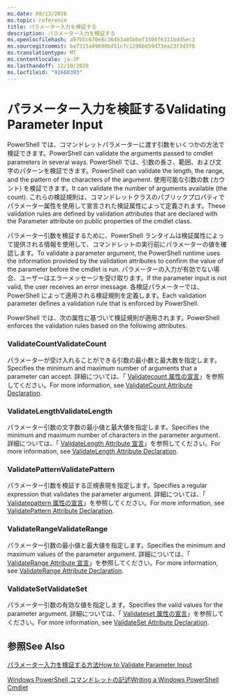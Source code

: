 ```yaml
---
ms.date: 09/13/2016
ms.topic: reference
title: パラメーター入力を検証する
description: パラメーター入力を検証する
ms.openlocfilehash: a97b5c670e8c36463a85bbef1506f6311bdd5ec3
ms.sourcegitcommit: ba7315a496986451cfc1296b659d73ea2373d3f0
ms.translationtype: MT
ms.contentlocale: ja-JP
ms.lasthandoff: 12/10/2020
ms.locfileid: "92660393"
---
```

# <a name="validating-parameter-input"></a><span data-ttu-id="1c975-103">パラメーター入力を検証する</span><span class="sxs-lookup"><span data-stu-id="1c975-103">Validating Parameter Input</span></span>

<span data-ttu-id="1c975-104">PowerShell では、コマンドレットパラメーターに渡す引数をいくつかの方法で検証できます。</span><span class="sxs-lookup"><span data-stu-id="1c975-104">PowerShell can validate the arguments passed to cmdlet parameters in several ways.</span></span>
<span data-ttu-id="1c975-105">PowerShell では、引数の長さ、範囲、および文字のパターンを検証できます。</span><span class="sxs-lookup"><span data-stu-id="1c975-105">PowerShell can validate the length, the range, and the pattern of the characters of the argument.</span></span>
<span data-ttu-id="1c975-106">使用可能な引数の数 (カウント) を検証できます。</span><span class="sxs-lookup"><span data-stu-id="1c975-106">It can validate the number of arguments available (the count).</span></span>
<span data-ttu-id="1c975-107">これらの検証規則は、コマンドレットクラスのパブリックプロパティでパラメーター属性を使用して宣言された検証属性によって定義されます。</span><span class="sxs-lookup"><span data-stu-id="1c975-107">These validation rules are defined by validation attributes that are declared with the Parameter attribute on public properties of the cmdlet class.</span></span>

<span data-ttu-id="1c975-108">パラメーター引数を検証するために、PowerShell ランタイムは検証属性によって提供される情報を使用して、コマンドレットの実行前にパラメーターの値を確認します。</span><span class="sxs-lookup"><span data-stu-id="1c975-108">To validate a parameter argument, the PowerShell runtime uses the information provided by the validation attributes to confirm the value of the parameter before the cmdlet is run.</span></span>
<span data-ttu-id="1c975-109">パラメーターの入力が有効でない場合、ユーザーはエラーメッセージを受け取ります。</span><span class="sxs-lookup"><span data-stu-id="1c975-109">If the parameter input is not valid, the user receives an error message.</span></span>
<span data-ttu-id="1c975-110">各検証パラメーターでは、PowerShell によって適用される検証規則を定義します。</span><span class="sxs-lookup"><span data-stu-id="1c975-110">Each validation parameter defines a validation rule that is enforced by PowerShell.</span></span>

<span data-ttu-id="1c975-111">PowerShell では、次の属性に基づいて検証規則が適用されます。</span><span class="sxs-lookup"><span data-stu-id="1c975-111">PowerShell enforces the validation rules based on the following attributes.</span></span>

### <a name="validatecount"></a><span data-ttu-id="1c975-112">ValidateCount</span><span class="sxs-lookup"><span data-stu-id="1c975-112">ValidateCount</span></span>

<span data-ttu-id="1c975-113">パラメーターが受け入れることができる引数の最小数と最大数を指定します。</span><span class="sxs-lookup"><span data-stu-id="1c975-113">Specifies the minimum and maximum number of arguments that a parameter can accept.</span></span>
<span data-ttu-id="1c975-114">詳細については、「 [Validatecount 属性の宣言](./validatecount-attribute-declaration.md)」を参照してください。</span><span class="sxs-lookup"><span data-stu-id="1c975-114">For more information, see [ValidateCount Attribute Declaration](./validatecount-attribute-declaration.md).</span></span>

### <a name="validatelength"></a><span data-ttu-id="1c975-115">ValidateLength</span><span class="sxs-lookup"><span data-stu-id="1c975-115">ValidateLength</span></span>

<span data-ttu-id="1c975-116">パラメーター引数の文字数の最小値と最大値を指定します。</span><span class="sxs-lookup"><span data-stu-id="1c975-116">Specifies the minimum and maximum number of characters in the parameter argument.</span></span>
<span data-ttu-id="1c975-117">詳細については、「 [ValidateLength Attribute 宣言](./validatelength-attribute-declaration.md)」を参照してください。</span><span class="sxs-lookup"><span data-stu-id="1c975-117">For more information, see [ValidateLength Attribute Declaration](./validatelength-attribute-declaration.md).</span></span>

### <a name="validatepattern"></a><span data-ttu-id="1c975-118">ValidatePattern</span><span class="sxs-lookup"><span data-stu-id="1c975-118">ValidatePattern</span></span>

<span data-ttu-id="1c975-119">パラメーター引数を検証する正規表現を指定します。</span><span class="sxs-lookup"><span data-stu-id="1c975-119">Specifies a regular expression that validates the parameter argument.</span></span>
<span data-ttu-id="1c975-120">詳細については、「 [Validatepattern 属性の宣言](./validatepattern-attribute-declaration.md)」を参照してください。</span><span class="sxs-lookup"><span data-stu-id="1c975-120">For more information, see [ValidatePattern Attribute Declaration](./validatepattern-attribute-declaration.md).</span></span>

### <a name="validaterange"></a><span data-ttu-id="1c975-121">ValidateRange</span><span class="sxs-lookup"><span data-stu-id="1c975-121">ValidateRange</span></span>

<span data-ttu-id="1c975-122">パラメーター引数の最小値と最大値を指定します。</span><span class="sxs-lookup"><span data-stu-id="1c975-122">Specifies the minimum and maximum values of the parameter argument.</span></span>
<span data-ttu-id="1c975-123">詳細については、「 [ValidateRange Attribute 宣言](./validaterange-attribute-declaration.md)」を参照してください。</span><span class="sxs-lookup"><span data-stu-id="1c975-123">For more information, see [ValidateRange Attribute Declaration](./validaterange-attribute-declaration.md).</span></span>

### <a name="validateset"></a><span data-ttu-id="1c975-124">ValidateSet</span><span class="sxs-lookup"><span data-stu-id="1c975-124">ValidateSet</span></span>

<span data-ttu-id="1c975-125">パラメーター引数の有効な値を指定します。</span><span class="sxs-lookup"><span data-stu-id="1c975-125">Specifies the valid values for the parameter argument.</span></span>
<span data-ttu-id="1c975-126">詳細については、「 [Validateset 属性の宣言](./validateset-attribute-declaration.md)」を参照してください。</span><span class="sxs-lookup"><span data-stu-id="1c975-126">For more information, see [ValidateSet Attribute Declaration](./validateset-attribute-declaration.md).</span></span>

## <a name="see-also"></a><span data-ttu-id="1c975-127">参照</span><span class="sxs-lookup"><span data-stu-id="1c975-127">See Also</span></span>

[<span data-ttu-id="1c975-128">パラメーター入力を検証する方法</span><span class="sxs-lookup"><span data-stu-id="1c975-128">How to Validate Parameter Input</span></span>](./how-to-validate-parameter-input.md)

[<span data-ttu-id="1c975-129">Windows PowerShell コマンドレットの記述</span><span class="sxs-lookup"><span data-stu-id="1c975-129">Writing a Windows PowerShell Cmdlet</span></span>](./writing-a-windows-powershell-cmdlet.md)
